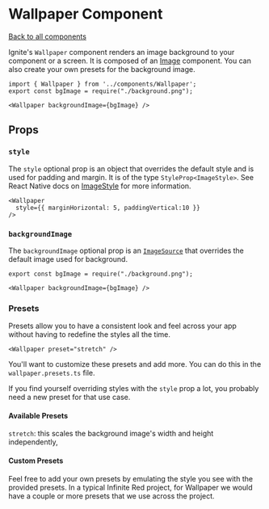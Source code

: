 # Wallpaper Component

[Back to all components](./Components.md)


Ignite's `Wallpaper` component renders an image background to your component or a screen. It is composed of an [Image](https://reactnative.dev/docs/image) component. You can also create your own presets for the background image.


```tsx
import { Wallpaper } from '../components/Wallpaper';
export const bgImage = require("./background.png");

<Wallpaper backgroundImage={bgImage} />
```

## Props

### `style`

The `style` optional prop is an object that overrides the default style and is used for padding and margin. It is of the type `StyleProp<ImageStyle>`. See React Native docs on [ImageStyle](https://reactnative.dev/docs/image#style) for more information.

```tsx
<Wallpaper
  style={{ marginHorizontal: 5, paddingVertical:10 }}
/>
```

### `backgroundImage`

The `backgroundImage` optional prop is an [`ImageSource`](https://reactnative.dev/docs/image#imagesource) that overrides the default image used for background.

```tsx
export const bgImage = require("./background.png");

<Wallpaper backgroundImage={bgImage} />
```

### Presets

Presets allow you to have a consistent look and feel across your app without having to redefine the styles all the time.

```tsx
<Wallpaper preset="stretch" />
```

You'll want to customize these presets and add more. You can do this in the `wallpaper.presets.ts` file.

If you find yourself overriding styles with the `style` prop a lot, you probably need a new preset for that use case.

#### Available Presets

`stretch`: this scales the background image's width and height independently,

#### Custom Presets

Feel free to add your own presets by emulating the style you see with the provided presets. In a typical Infinite Red project, for Wallpaper we would have a couple or more presets that we use across the project.
